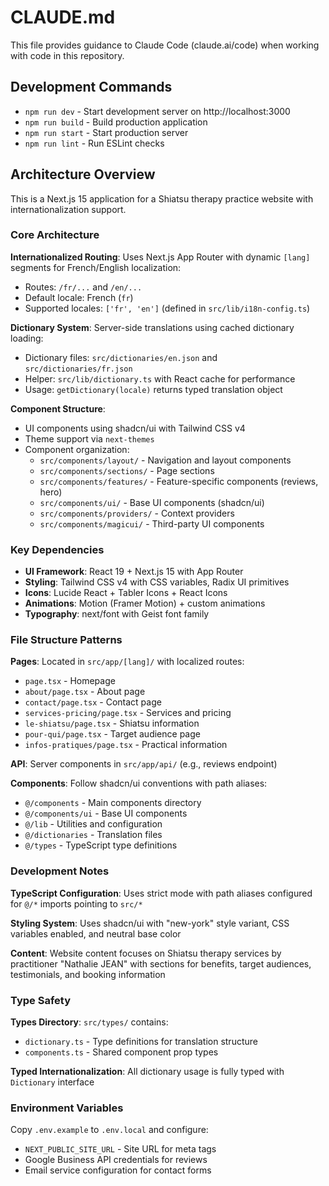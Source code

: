 # CLAUDE.md

This file provides guidance to Claude Code (claude.ai/code) when working with code in this repository.

## Development Commands

- `npm run dev` - Start development server on http://localhost:3000
- `npm run build` - Build production application 
- `npm run start` - Start production server
- `npm run lint` - Run ESLint checks

## Architecture Overview

This is a Next.js 15 application for a Shiatsu therapy practice website with internationalization support.

### Core Architecture

**Internationalized Routing**: Uses Next.js App Router with dynamic `[lang]` segments for French/English localization:
- Routes: `/fr/...` and `/en/...` 
- Default locale: French (`fr`)
- Supported locales: `['fr', 'en']` (defined in `src/lib/i18n-config.ts`)

**Dictionary System**: Server-side translations using cached dictionary loading:
- Dictionary files: `src/dictionaries/en.json` and `src/dictionaries/fr.json`
- Helper: `src/lib/dictionary.ts` with React cache for performance
- Usage: `getDictionary(locale)` returns typed translation object

**Component Structure**:
- UI components using shadcn/ui with Tailwind CSS v4
- Theme support via `next-themes`
- Component organization:
  - `src/components/layout/` - Navigation and layout components
  - `src/components/sections/` - Page sections
  - `src/components/features/` - Feature-specific components (reviews, hero)
  - `src/components/ui/` - Base UI components (shadcn/ui)
  - `src/components/providers/` - Context providers
  - `src/components/magicui/` - Third-party UI components

### Key Dependencies

- **UI Framework**: React 19 + Next.js 15 with App Router
- **Styling**: Tailwind CSS v4 with CSS variables, Radix UI primitives
- **Icons**: Lucide React + Tabler Icons + React Icons
- **Animations**: Motion (Framer Motion) + custom animations
- **Typography**: next/font with Geist font family

### File Structure Patterns

**Pages**: Located in `src/app/[lang]/` with localized routes:
- `page.tsx` - Homepage
- `about/page.tsx` - About page  
- `contact/page.tsx` - Contact page
- `services-pricing/page.tsx` - Services and pricing
- `le-shiatsu/page.tsx` - Shiatsu information
- `pour-qui/page.tsx` - Target audience page
- `infos-pratiques/page.tsx` - Practical information

**API**: Server components in `src/app/api/` (e.g., reviews endpoint)

**Components**: Follow shadcn/ui conventions with path aliases:
- `@/components` - Main components directory
- `@/components/ui` - Base UI components  
- `@/lib` - Utilities and configuration
- `@/dictionaries` - Translation files
- `@/types` - TypeScript type definitions

### Development Notes

**TypeScript Configuration**: Uses strict mode with path aliases configured for `@/*` imports pointing to `src/*`

**Styling System**: Uses shadcn/ui with "new-york" style variant, CSS variables enabled, and neutral base color

**Content**: Website content focuses on Shiatsu therapy services by practitioner "Nathalie JEAN" with sections for benefits, target audiences, testimonials, and booking information

### Type Safety

**Types Directory**: `src/types/` contains:
- `dictionary.ts` - Type definitions for translation structure
- `components.ts` - Shared component prop types

**Typed Internationalization**: All dictionary usage is fully typed with `Dictionary` interface

### Environment Variables

Copy `.env.example` to `.env.local` and configure:
- `NEXT_PUBLIC_SITE_URL` - Site URL for meta tags
- Google Business API credentials for reviews
- Email service configuration for contact forms
